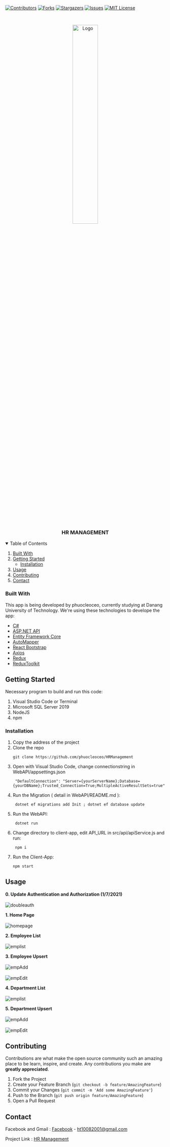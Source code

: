[![Contributors][contributors-shield]][contributors-url]
[![Forks][forks-shield]][forks-url]
[![Stargazers][stars-shield]][stars-url]
[![Issues][issues-shield]][issues-url]
[![MIT License][license-shield]][license-url]

<!-- PROJECT LOGO -->
<br />

<p align="center">
  <p align="center">
    <img src="https://raw.githubusercontent.com/phuocleoceo/HRManagement/master/screen-shot/NetReact.svg" alt="Logo" width= 40%>
  </p>

  <h3 align="center">HR MANAGEMENT</h3>
</p>

<details open="open">
  <summary>Table of Contents</summary>
  <ol>
    <li>
        <a href="#built-with">Built With</a>
    </li>
    <li>
      <a href="#getting-started">Getting Started</a>
      <ul>
        <li><a href="#installation">Installation</a></li>
      </ul>
    </li>
    <li><a href="#usage">Usage</a></li>
    <li><a href="#contributing">Contributing</a></li>
    <li><a href="#contact">Contact</a></li>
  </ol>
</details>

### Built With

This app is being developed by phuocleoceo, currently studying at Danang University of Technology. We're using these technologies to develope the app:
* [C#](https://docs.microsoft.com/en-us/dotnet/csharp/)
* [ASP.NET API](https://dotnet.microsoft.com/apps/aspnet/apis)
* [Entity Framework Core](https://docs.microsoft.com/en-us/ef/core/)
* [AutoMapper](https://automapper.org/)
* [React Bootstrap](https://react-bootstrap.github.io/)
* [Axios](https://www.npmjs.com/package/axios)
* [Redux](https://redux.js.org/)
* [ReduxToolkit](https://redux-toolkit.js.org/)

## Getting Started

Necessary program to build and run this code:
  1. Visual Studio Code or Terminal
  2. Microsoft SQL Server 2019
  3. NodeJS
  4. npm
  


### Installation

1. Copy the address of the project
2. Clone the repo
   ```
   git clone https://github.com/phuocleoceo/HRManagement
   ```
3. Open with Visual Studio Code, change connectionstring in WebAPI/appsettings.json
   ```
    "DefaultConnection": "Server={yourServerName};Database={yourDBName};Trusted_Connection=True;MultipleActiveResultSets=true"
   ```
4. Run the Migration ( detail in WebAPI/README.md ):
   ```
    dotnet ef migrations add Init ; dotnet ef database update
   ```
5. Run the WebAPI:
   ```
    dotnet run
   ```
6. Change directory to client-app, edit API_URL in src/api/apiService.js and run:
   ```
    npm i
   ```
7.  Run the Client-App: 
	```
    npm start
    ```

## Usage
**0. Update Authentication and Authorization (1/7/2021)**
    <br/>
    <br/>
    ![doubleauth](https://raw.githubusercontent.com/phuocleoceo/HRManagement/master/screen-shot/DoubleAuth.JPG)

**1. Home Page**
    <br/>
    <br/>
    ![homepage](https://raw.githubusercontent.com/phuocleoceo/HRManagement/master/screen-shot/HomePage.jpg)

**2. Employee List**
    <br/>
    <br/>
    ![emplist](https://raw.githubusercontent.com/phuocleoceo/HRManagement/master/screen-shot/Employee.jpg)

**3. Employee Upsert**
    <br/>
    <br/>
    ![empAdd](https://raw.githubusercontent.com/phuocleoceo/HRManagement/master/screen-shot/AddEmployee.JPG)
	<br/>
    <br/>
    ![empEdit](https://raw.githubusercontent.com/phuocleoceo/HRManagement/master/screen-shot/EditEmployee.JPG)

**4. Department List**
    <br/>
    <br/>
    ![emplist](https://raw.githubusercontent.com/phuocleoceo/HRManagement/master/screen-shot/Department.JPG)

**5. Department Upsert**
    <br/>
    <br/>
    ![empAdd](https://raw.githubusercontent.com/phuocleoceo/HRManagement/master/screen-shot/AddDepartment.JPG)
	<br/>
    <br/>
    ![empEdit](https://raw.githubusercontent.com/phuocleoceo/HRManagement/master/screen-shot/EditDepartment.JPG)

<!-- CONTRIBUTING -->
## Contributing

Contributions are what make the open source community such an amazing place to be learn, inspire, and create. Any contributions you make are **greatly appreciated**.

1. Fork the Project
2. Create your Feature Branch (`git checkout -b feature/AmazingFeature`)
3. Commit your Changes (`git commit -m 'Add some AmazingFeature'`)
4. Push to the Branch (`git push origin feature/AmazingFeature`)
5. Open a Pull Request

<!-- CONTACT -->
## Contact

Facebook and Gmail : [Facebook](https://facebook.com/phuocleoceo) - ht10082001@gmail.com

Project Link : [HR Management](https://github.com/phuocleoceo/HRManagement)

<!-- MARKDOWN LINKS & IMAGES -->
<!-- https://www.markdownguide.org/basic-syntax/#reference-style-links -->
[contributors-shield]: https://img.shields.io/badge/CONTRIBUTORS-_1_-brightgreen?style=for-the-badge
[contributors-url]: https://github.com/phuocleoceo/HRManagement/graphs/contributors
[forks-shield]: https://img.shields.io/badge/FORKS-_0_-blue?style=for-the-badge
[forks-url]: https://github.com/phuocleoceo/HRManagement/network/members
[stars-shield]: https://img.shields.io/badge/STARS-_0_-blue?style=for-the-badge
[stars-url]: https://github.com/phuocleoceo/HRManagement/stargazers
[issues-shield]: https://img.shields.io/github/issues/othneildrew/Best-README-Template.svg?style=for-the-badge
[issues-url]: https://github.com/phuocleoceo/HRManagement/issues
[license-shield]: https://img.shields.io/github/license/othneildrew/Best-README-Template.svg?style=for-the-badge
[license-url]: https://github.com/phuocleoceo/HRManagement/blob/master/LICENSE.txt
[linkedin-shield]: https://img.shields.io/badge/-LinkedIn-black.svg?style=for-the-badge&logo=linkedin&colorB=555
[product-screenshot]: images/screenshot.png
